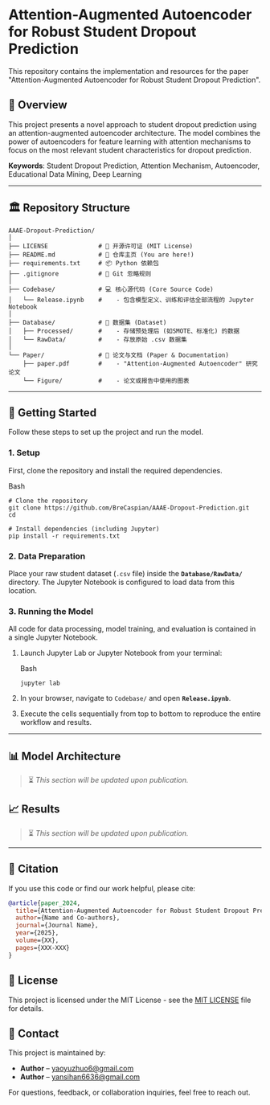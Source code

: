 # Attention-Augmented Autoencoder for Robust Student Dropout Prediction

This repository contains the implementation and resources for the paper "Attention-Augmented Autoencoder for Robust Student Dropout Prediction".

## 🌟 Overview

This project presents a novel approach to student dropout prediction using an attention-augmented autoencoder architecture. The model combines the power of autoencoders for feature learning with attention mechanisms to focus on the most relevant student characteristics for dropout prediction.

**Keywords**: Student Dropout Prediction, Attention Mechanism, Autoencoder, Educational Data Mining, Deep Learning

---

## 🏛️ Repository Structure

```
AAAE-Dropout-Prediction/
│
├── LICENSE              # 📜 开源许可证 (MIT License)
├── README.md            # 🚀 仓库主页 (You are here!)
├── requirements.txt     # 📦 Python 依赖包
├── .gitignore           # 🙈 Git 忽略规则
│
├── Codebase/            # 💻 核心源代码 (Core Source Code)
│   └── Release.ipynb    #    - 包含模型定义、训练和评估全部流程的 Jupyter Notebook
│
├── Database/            # 💾 数据集 (Dataset)
│   ├── Processed/       #    - 存储预处理后 (如SMOTE、标准化) 的数据
│   └── RawData/         #    - 存放原始 .csv 数据集
│
└── Paper/               # 📄 论文与文档 (Paper & Documentation)
    ├── paper.pdf        #    - "Attention-Augmented Autoencoder" 研究论文
    └── Figure/          #    - 论文或报告中使用的图表
```

---

## 🚀 Getting Started

Follow these steps to set up the project and run the model.

### **1. Setup**

First, clone the repository and install the required dependencies.

Bash

```
# Clone the repository
git clone https://github.com/BreCaspian/AAAE-Dropout-Prediction.git
cd 

# Install dependencies (including Jupyter)
pip install -r requirements.txt
```

### **2. Data Preparation**

Place your raw student dataset (`.csv` file) inside the **`Database/RawData/`** directory. The Jupyter Notebook is configured to load data from this location.

### **3. Running the Model**

All code for data processing, model training, and evaluation is contained in a single Jupyter Notebook.

1. Launch Jupyter Lab or Jupyter Notebook from your terminal:

   Bash

   ```
   jupyter lab
   ```

2. In your browser, navigate to `Codebase/` and open **`Release.ipynb`**.

3. Execute the cells sequentially from top to bottom to reproduce the entire workflow and results.

------

## 📊 Model Architecture

> ⏳ *This section will be updated upon publication.*

## 📈 Results

> ⏳ *This section will be updated upon publication.*

---

## 📄 Citation

If you use this code or find our work helpful, please cite:

```bibtex
@article{paper_2024,
  title={Attention-Augmented Autoencoder for Robust Student Dropout Prediction},
  author={Name and Co-authors},
  journal={Journal Name},
  year={2025},
  volume={XX},
  pages={XXX-XXX}
}
```

## 📝 License

This project is licensed under the MIT License - see the [MIT LICENSE](LICENSE) file for details.

## 🤝 Contact

This project is maintained by:

- **Author** – yaoyuzhuo6@gmail.com  
- **Author** – yansihan6636@gmail.com  

For questions, feedback, or collaboration inquiries, feel free to reach out.

